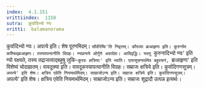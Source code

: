 ```yaml
---
index:  4.1.151
vrittiindex:  1158
sutra:  कुर्वादिभ्यो ण्यः
vritti:  balamanorama 
---
```


कुर्वादिभ्यो ण्यः। अपत्ये इति। शेष पूरणमिदम्। `सौवीरेष्वि'ति निवृत्तम्। कौरव्या ब्राआहृणा इति। कुरुर्नाम कश्चिद्ब्राआहृणः। तस्यापत्यानीति विग्रहः। ण्यप्रत्यये ओर्गुणे अवादेशः। आदिवृद्धिः। यस्तु `कुरुनादिभ्यो ण्यः' इति ण्यो वक्ष्यते, तस्य तद्राजत्वाद्बहुषु लुकि-`कुरवः क्षत्रियाः' इति भवति। एतत्सूचनार्थमेव बहुवचनं, `ब्राआहृणा' इति विशेष्यं चोदाह्मतम्। वावदूक्या इति। वावदूकस्यापत्यानीति विग्रहः। सम्राजः क्षत्रिये इति। कुर्वादिगणसूत्रम्। `अपत्ये' इति शेषः। क्षत्रिय एवेति नियमार्थमिदम्। साम्राजोऽन्य इति। सम्राजः क्षत्रिये इति। कुर्वादिगणसूत्रम्। `अपत्ये' इति शेषः। क्षत्रिय एवेति नियमार्थमिदम्। साम्राजोऽन्य इति। सम्राजः शूद्रादौ उत्पन्न इत्यर्थः। 

